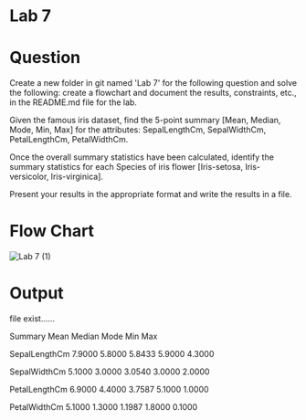 # Lab 7

# Question
Create a new folder in git named 'Lab 7' for the following question and solve the following: create a flowchart and document the results, constraints, etc., in the README.md file for the lab.

Given the famous iris dataset, find the 5-point summary [Mean, Median, Mode, Min, Max] for the attributes: SepalLengthCm, SepalWidthCm, PetalLengthCm, PetalWidthCm.

Once the overall summary statistics have been calculated, identify the summary statistics for each Species of iris flower [Iris-setosa, Iris-versicolor, Iris-virginica].

Present your results in the appropriate format and write the results in a file.

# Flow Chart
![Lab 7 (1)](https://github.com/YuvrajGoswami/22122060-MDS273L-JAVA/assets/118046310/0abe7e52-4e65-49c4-94cb-17a3c4c1a577)


# Output
file exist......

Summary         Mean    Median  Mode    Min     Max

SepalLengthCm   7.9000  5.8000  5.8433  5.9000  4.3000

SepalWidthCm    5.1000  3.0000  3.0540  3.0000  2.0000

PetalLengthCm   6.9000  4.4000  3.7587  5.1000  1.0000

PetalWidthCm    5.1000  1.3000  1.1987  1.8000  0.1000
